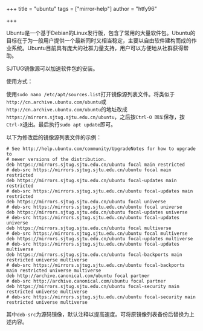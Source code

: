 +++
title = "ubuntu"
tags = ["mirror-help"]
author = "htfy96"

+++

Ubuntu是一个基于Debian的Linux发行版，包含了常用的大量软件包。Ubuntu的目标在于为一般用户提供一个最新同时又相当稳定，主要以自由软件建构而成的作业系统。Ubuntu目前具有庞大的社群力量支持，用户可以方便地从社群获得帮助。

SJTUG镜像源可以加速软件包的安装。

使用方式：

使用`sudo nano /etc/apt/sources.list`打开镜像源列表文件。将类似于`http://cn.archive.ubuntu.com/ubuntu`或`http://cn.archive.ubuntu.com/ubuntu`的地址改成`https://mirrors.sjtug.sjtu.edu.cn/ubuntu`，之后按`Ctrl-O 回车`保存，按`Ctrl-X`退出。最后执行`sudo apt update`即可。

以下为修改后的镜像源列表文件的示例：

```
# See http://help.ubuntu.com/community/UpgradeNotes for how to upgrade to
# newer versions of the distribution.
deb https://mirrors.sjtug.sjtu.edu.cn/ubuntu focal main restricted
# deb-src https://mirrors.sjtug.sjtu.edu.cn/ubuntu focal main restricted
deb https://mirrors.sjtug.sjtu.edu.cn/ubuntu focal-updates main restricted
# deb-src https://mirrors.sjtug.sjtu.edu.cn/ubuntu focal-updates main restricted
deb https://mirrors.sjtug.sjtu.edu.cn/ubuntu focal universe
# deb-src https://mirrors.sjtug.sjtu.edu.cn/ubuntu focal universe
deb https://mirrors.sjtug.sjtu.edu.cn/ubuntu focal-updates universe
# deb-src https://mirrors.sjtug.sjtu.edu.cn/ubuntu focal-updates universe
deb https://mirrors.sjtug.sjtu.edu.cn/ubuntu focal multiverse
# deb-src https://mirrors.sjtug.sjtu.edu.cn/ubuntu focal multiverse
deb https://mirrors.sjtug.sjtu.edu.cn/ubuntu focal-updates multiverse
# deb-src https://mirrors.sjtug.sjtu.edu.cn/ubuntu focal-updates multiverse
deb https://mirrors.sjtug.sjtu.edu.cn/ubuntu focal-backports main restricted universe multiverse
# deb-src https://mirrors.sjtug.sjtu.edu.cn/ubuntu focal-backports main restricted universe multiverse
deb http://archive.canonical.com/ubuntu focal partner
# deb-src http://archive.canonical.com/ubuntu focal partner
deb https://mirrors.sjtug.sjtu.edu.cn/ubuntu focal-security main restricted universe multiverse
# deb-src https://mirrors.sjtug.sjtu.edu.cn/ubuntu focal-security main restricted universe multiverse
```

其中`deb-src`为源码镜像，默认注释以提高速度。可将原镜像列表备份后替换为上述内容。